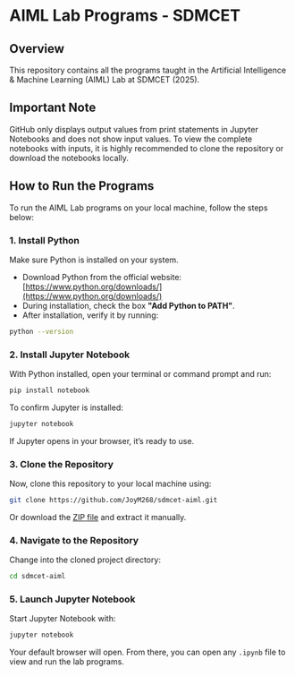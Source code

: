 # AIML Lab Programs - SDMCET

## Overview

This repository contains all the programs taught in the Artificial Intelligence & Machine Learning (AIML) Lab at SDMCET (2025).

## Important Note

GitHub only displays output values from print statements in Jupyter Notebooks and does not show input values.
To view the complete notebooks with inputs, it is highly recommended to clone the repository or download the notebooks locally.

## How to Run the Programs

To run the AIML Lab programs on your local machine, follow the steps below:

### 1. Install Python

Make sure Python is installed on your system.

* Download Python from the official website: [https://www.python.org/downloads/](https://www.python.org/downloads/)
* During installation, check the box **"Add Python to PATH"**.
* After installation, verify it by running:

```bash
python --version
```

### 2. Install Jupyter Notebook

With Python installed, open your terminal or command prompt and run:

```bash
pip install notebook
```

To confirm Jupyter is installed:

```bash
jupyter notebook
```

If Jupyter opens in your browser, it’s ready to use.

### 3. Clone the Repository

Now, clone this repository to your local machine using:

```bash
git clone https://github.com/JoyM268/sdmcet-aiml.git
```

Or download the [ZIP file](https://github.com/JoyM268/sdmcet-aiml/archive/refs/heads/main.zip) and extract it manually.

### 4. Navigate to the Repository

Change into the cloned project directory:

```bash
cd sdmcet-aiml
```

### 5. Launch Jupyter Notebook

Start Jupyter Notebook with:

```bash
jupyter notebook
```

Your default browser will open. From there, you can open any `.ipynb` file to view and run the lab programs.
